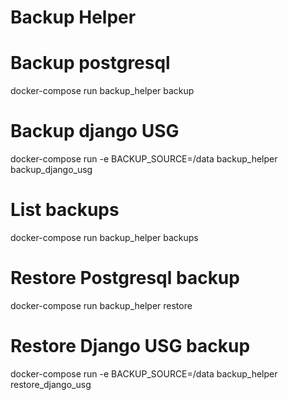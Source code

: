 # Backup Helper


# Backup postgresql
docker-compose run backup_helper backup

# Backup django USG
docker-compose run -e BACKUP_SOURCE=/data backup_helper backup_django_usg


# List backups
docker-compose run backup_helper backups

# Restore Postgresql backup
docker-compose run backup_helper restore <backup file>

# Restore Django USG backup
docker-compose run -e BACKUP_SOURCE=/data backup_helper restore_django_usg <backup file>
